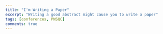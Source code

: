 ```yaml
---
title: "I'm Writing a Paper"
excerpt: "Writing a good abstract might cause you to write a paper"
tags: [conferences, PNSQC]
comments: true
---
```

